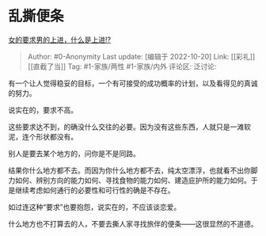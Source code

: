 # 乱撕便条
[女的要求男的上进，什么是上进!?](https://www.zhihu.com/question/552016521/answer/2722350617)

> Author: #0-Anonymity
> Last update: [编辑于 2022-10-20]
> Link: [[彩礼]] [[直截了当]]
> Tag: #1-家族/两性 #1-家族/内外
> 评论区:
> 泛讨论:

有一个让人觉得稳妥的目标，一个有可接受的成功概率的计划，以及看得见的真诚的努力。

说实在的，要求不高。

这些要求达不到，的确没什么交往的必要。因为没有这些东西，人就只是一滩软泥，连个形状都没有。

别人是要去某个地方的，问你是不是同路。

结果你什么地方都不去。而因为你什么地方都不去，纯太空漂浮，也就看不出你脚力如何、辨别方向的能力如何、寻找食物的能力如何、建造庇护所的能力如何。于是继续考虑如何通行的必要性和可行性的确是不存在。

如过连这种“要求”也要抱怨，说实在的，不应该谈恋爱。

什么地方也不打算去的人，不要去撕人家寻找旅伴的便条——这很显然的不道德。
